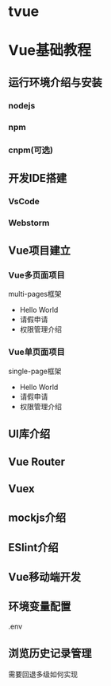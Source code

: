 # tvue
# Vue基础教程

## 运行环境介绍与安装

### nodejs

### npm

### cnpm(可选)

## 开发IDE搭建

### VsCode

### Webstorm

## Vue项目建立

### Vue多页面项目
multi-pages框架
* Hello World
* 请假申请
* 权限管理介绍

### Vue单页面项目
single-page框架
* Hello World
* 请假申请
* 权限管理介绍

## UI库介绍

## Vue Router

## Vuex

## mockjs介绍

## ESlint介绍

## Vue移动端开发

## 环境变量配置 
.env

## 浏览历史记录管理
需要回退多级如何实现
